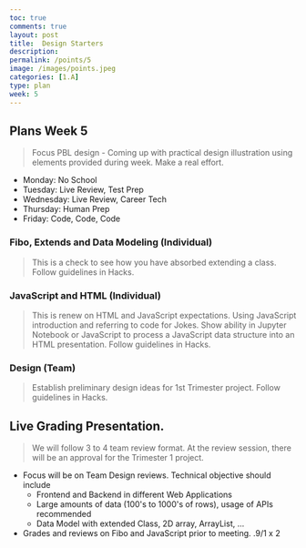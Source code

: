 ```yaml
---
toc: true
comments: true
layout: post
title:  Design Starters
description: 
permalink: /points/5
image: /images/points.jpeg
categories: [1.A]
type: plan
week: 5
---
```


## Plans Week 5
> Focus PBL design - Coming up with practical design illustration using elements provided during week.  Make a real effort.
- Monday: No School
- Tuesday: Live Review, Test Prep
- Wednesday: Live Review, Career Tech
- Thursday: Human Prep
- Friday: Code, Code, Code

### Fibo, Extends and Data Modeling (Individual)
> This is a check to see how you have absorbed extending a class.  Follow guidelines in Hacks.

### JavaScript and HTML (Individual)
> This is renew on HTML and JavaScript expectations.  Using JavaScript introduction and referring to code for Jokes.  Show ability in Jupyter Notebook or JavaScript to process a JavaScript data structure into an HTML presentation.  Follow guidelines in Hacks. 

### Design (Team)
> Establish preliminary design ideas for 1st Trimester project.  Follow guidelines in Hacks.

## Live Grading Presentation.  
> We will follow 3 to 4  team review format.  At the review session, there will be an approval for the Trimester 1 project.  
- Focus will be on Team Design reviews.  Technical objective should include
    - Frontend and Backend in different Web Applications
    - Large amounts of data (100's to 1000's of rows), usage of APIs recommended
    - Data Model with extended Class, 2D array, ArrayList, ...
- Grades and reviews on Fibo and JavaScript prior to meeting. .9/1 x 2
